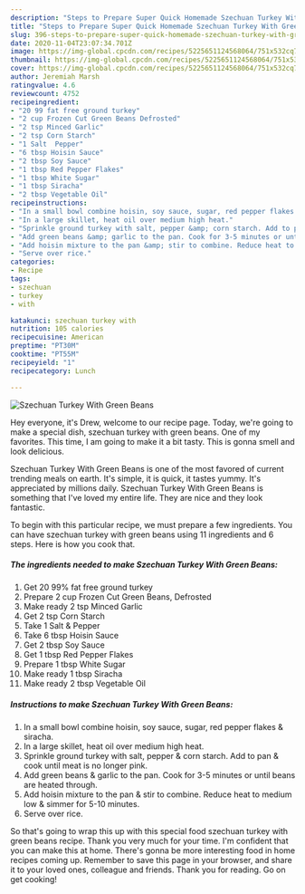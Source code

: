 ```yaml
---
description: "Steps to Prepare Super Quick Homemade Szechuan Turkey With Green Beans"
title: "Steps to Prepare Super Quick Homemade Szechuan Turkey With Green Beans"
slug: 396-steps-to-prepare-super-quick-homemade-szechuan-turkey-with-green-beans
date: 2020-11-04T23:07:34.701Z
image: https://img-global.cpcdn.com/recipes/5225651124568064/751x532cq70/szechuan-turkey-with-green-beans-recipe-main-photo.jpg
thumbnail: https://img-global.cpcdn.com/recipes/5225651124568064/751x532cq70/szechuan-turkey-with-green-beans-recipe-main-photo.jpg
cover: https://img-global.cpcdn.com/recipes/5225651124568064/751x532cq70/szechuan-turkey-with-green-beans-recipe-main-photo.jpg
author: Jeremiah Marsh
ratingvalue: 4.6
reviewcount: 4752
recipeingredient:
- "20 99 fat free ground turkey"
- "2 cup Frozen Cut Green Beans Defrosted"
- "2 tsp Minced Garlic"
- "2 tsp Corn Starch"
- "1 Salt  Pepper"
- "6 tbsp Hoisin Sauce"
- "2 tbsp Soy Sauce"
- "1 tbsp Red Pepper Flakes"
- "1 tbsp White Sugar"
- "1 tbsp Siracha"
- "2 tbsp Vegetable Oil"
recipeinstructions:
- "In a small bowl combine hoisin, soy sauce, sugar, red pepper flakes &amp; siracha."
- "In a large skillet, heat oil over medium high heat."
- "Sprinkle ground turkey with salt, pepper &amp; corn starch. Add to pan &amp; cook until meat is no longer pink."
- "Add green beans &amp; garlic to the pan. Cook for 3-5 minutes or until beans are heated through."
- "Add hoisin mixture to the pan &amp; stir to combine. Reduce heat to medium low &amp; simmer for 5-10 minutes."
- "Serve over rice."
categories:
- Recipe
tags:
- szechuan
- turkey
- with

katakunci: szechuan turkey with 
nutrition: 105 calories
recipecuisine: American
preptime: "PT30M"
cooktime: "PT55M"
recipeyield: "1"
recipecategory: Lunch

---
```



![Szechuan Turkey With Green Beans](https://img-global.cpcdn.com/recipes/5225651124568064/751x532cq70/szechuan-turkey-with-green-beans-recipe-main-photo.jpg)

Hey everyone, it's Drew, welcome to our recipe page. Today, we're going to make a special dish, szechuan turkey with green beans. One of my favorites. This time, I am going to make it a bit tasty. This is gonna smell and look delicious.



Szechuan Turkey With Green Beans is one of the most favored of current trending meals on earth. It's simple, it is quick, it tastes yummy. It's appreciated by millions daily. Szechuan Turkey With Green Beans is something that I've loved my entire life. They are nice and they look fantastic.


To begin with this particular recipe, we must prepare a few ingredients. You can have szechuan turkey with green beans using 11 ingredients and 6 steps. Here is how you cook that.

<!--inarticleads1-->

##### The ingredients needed to make Szechuan Turkey With Green Beans:

1. Get 20 99% fat free ground turkey
1. Prepare 2 cup Frozen Cut Green Beans, Defrosted
1. Make ready 2 tsp Minced Garlic
1. Get 2 tsp Corn Starch
1. Take 1 Salt &amp; Pepper
1. Take 6 tbsp Hoisin Sauce
1. Get 2 tbsp Soy Sauce
1. Get 1 tbsp Red Pepper Flakes
1. Prepare 1 tbsp White Sugar
1. Make ready 1 tbsp Siracha
1. Make ready 2 tbsp Vegetable Oil




<!--inarticleads2-->

##### Instructions to make Szechuan Turkey With Green Beans:

1. In a small bowl combine hoisin, soy sauce, sugar, red pepper flakes &amp; siracha.
1. In a large skillet, heat oil over medium high heat.
1. Sprinkle ground turkey with salt, pepper &amp; corn starch. Add to pan &amp; cook until meat is no longer pink.
1. Add green beans &amp; garlic to the pan. Cook for 3-5 minutes or until beans are heated through.
1. Add hoisin mixture to the pan &amp; stir to combine. Reduce heat to medium low &amp; simmer for 5-10 minutes.
1. Serve over rice.




So that's going to wrap this up with this special food szechuan turkey with green beans recipe. Thank you very much for your time. I'm confident that you can make this at home. There's gonna be more interesting food in home recipes coming up. Remember to save this page in your browser, and share it to your loved ones, colleague and friends. Thank you for reading. Go on get cooking!
